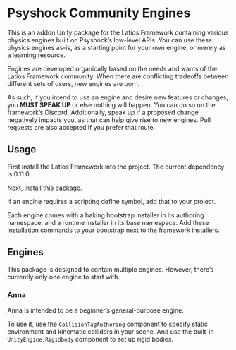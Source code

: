 # Psyshock Community Engines

This is an addon Unity package for the Latios Framework containing various
physics engines built on Psyshock’s low-level APIs. You can use these physics
engines as-is, as a starting point for your own engine, or merely as a learning
resource.

Engines are developed organically based on the needs and wants of the Latios
Framework community. When there are conflicting tradeoffs between different sets
of users, new engines are born.

As such, if you intend to use an engine and desire new features or changes, you
**MUST SPEAK UP** or else nothing will happen. You can do so on the framework’s
Discord. Additionally, speak up if a proposed change negatively impacts you, as
that can help give rise to new engines. Pull requests are also accepted if you
prefer that route.

## Usage

First install the Latios Framework into the project. The current dependency is
0.11.0.

Next, install this package.

If an engine requires a scripting define symbol, add that to your project.

Each engine comes with a baking bootstrap installer in its authoring namespace,
and a runtime installer in its base namespace. Add these installation commands
to your bootstrap next to the framework installers.

## Engines

This package is designed to contain multiple engines. However, there’s currently
only one engine to start with.

### Anna

Anna is intended to be a beginner’s general-purpose engine.

To use it, use the `CollisionTagAuthoring` component to specify static
environment and kinematic colliders in your scene. And use the built-in
`UnityEngine.Rigidbody` component to set up rigid bodies.
